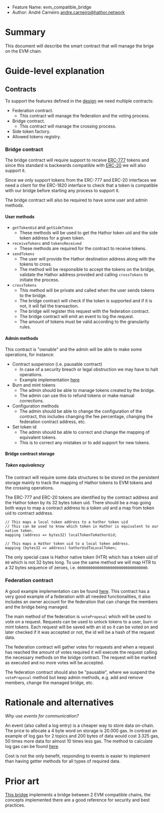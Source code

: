 - Feature Name: evm_compatible_bridge
- Author: André Carneiro <andre.carneiro@hathor.network>

# Summary

This document will describe the smart contract that will manage the brige on the EVM chain.

# Guide-level explanation

## Contracts

To support the features defined in the [design](./design.md#interactions) we need multiple contracts:

- Federation contract.
  - This contract will manage the federation and the voting process.
- Bridge contract.
  - This contract will manage the crossing process.
- Side token factory.
- Allowed tokens registry.

### Bridge contract

The bridge contract will require support to receive [ERC-777](https://eips.ethereum.org/EIPS/eip-777) tokens and since this standard is backwards compatible with [ERC-20](https://eips.ethereum.org/EIPS/eip-20) we will also support it.

Since we only support tokens from the ERC-777 and ERC-20 interfaces we need a client for the ERC-1820 interface to check that a token is compatible with our bridge before starting any process to support it.

The bridge contract will also be required to have some user and admin methods.

#### User methods

- `getTokenUid` and `getSideToken`
  - These methods will be used to get the Hathor token uid and the side token address for a given token.
- `receiveTokens` and `tokensReceived`
  - These methods are required for the contract to receive tokens.
- `sendTokens`
  - The user will provide the Hathor destination address along with the tokens to cross.
  - The method will be responsible to accept the tokens on the bridge, validate the Hathor address provided and calling `crossTokens` to initiate the process.
- `crossTokens`
  - This method will be private and called when the user sends tokens to the bridge.
  - The bridge contract will check if the token is supported and if it is not, it will fail the transaction.
  - The bridge will register this request with the federation contract.
  - The bridge contract will emit an event to log the request.
  - The amount of tokens must be valid according to the granularity rules.

#### Admin methods

This contract is "ownable" and the admin will be able to make some operations, for instance:

- Contract suspension (i.e. pausable contract)
  - In case of a security breach or legal obstruction we may have to halt operations.
  - Example implementation [here](https://github.com/OpenZeppelin/openzeppelin-contracts/blob/master/contracts/security/Pausable.sol)
- Burn and mint tokens
  - The admin should be able to manage tokens created by the bridge.
  - The admin can use this to refund tokens or make manual corrections.
- Configuration methods
  - The admin should be able to change the configuration of the contract, this includes changing the fee percentage, changing the federation contract address, etc.
- Set token id
  - The admin should be able to correct and change the mapping of equivalent tokens.
  - This is to correct any mistakes or to add support for new tokens.

#### Bridge contract storage

##### _Token equivalency_

The contract will require some data structures to be stored on the persistent storage mainly to track the mapping of Hathor tokens to EVM tokens and the crossing operations.

The ERC-777 and ERC-20 tokens are identified by the contract address and the Hathor token by its 32 bytes token uid.
There should be a map going both ways to map a contract address to a token uid and a map from token uid to contract address.

```solidity
// This maps a local token address to a hathor token uid
// This can be used to know which token in Hathor is equivalent to our native token.
mapping (address => bytes32) localTokenToHathorUid;

// This maps a Hathor token uid to a local token address.
mapping (bytes32 => address) hathorUidToLocalToken;
```

The only special case is Hathor native token (HTR) which has a token uid of `00` which is not 32 bytes long.
To use the same method we will map HTR to a 32 bytes sequence of zeroes, i.e. `00000000000000000000000000000000`.

### Federation contract

A good example implementation can be found [here](https://github.com/onepercentio/tokenbridge/blob/master/bridge/contracts/Federation.sol).
This contract has a very good example of a federation with all needed functionalities, it also includes an owner account for the federation that can change the members and the bridge being managed.

The main method of the federation is `voteProposal` which will be used to vote on a request.
Requests can be used to unlock tokens to a user, burn or mint tokens.
Each request will be saved with an id so it can be voted on and later checked if it was accepted or not, the id will be a hash of the request data.

The federation contract will gather votes for requests and when a request has reached the amount of votes required it will execute the request calling the necessary methods on the bridge contract.
The request will be marked as executed and no more votes will be accepted.

The federation contract should also be "pausable", where we suspend the `voteProposal` method but keep admin methods, e.g. add and remove members, change the managed bridge, etc.

# Rationale and alternatives

_Why use events for communication?_

An event (also called a log entry) is a cheaper way to store data on-chain.
The price to allocate a 4 byte word on storage is 20.000 gas.
In contrast an example of log gas for 2 topics and 200 bytes of data would cost 3.325 gas, 50 times more data for almost 10 times less gas.
The method to calculate log gas can be found [here](https://github.com/ethereum/go-ethereum/blob/8a24b563312a0ab0a808770e464c5598ab7e35ea/core/vm/gas_table.go#L220).

Cost is not the only benefit, responding to events is easier to implement than having getter methods for all types of required data.

# Prior art

[This bridge](https://github.com/onepercentio/tokenbridge) implements a bridge between 2 EVM compatible chains, the concepts implemented there are a good reference for security and best practices.

